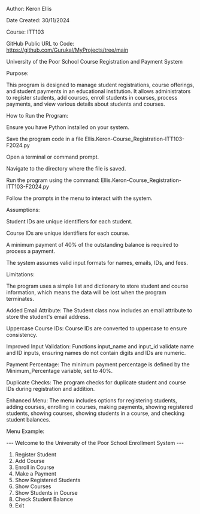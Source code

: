 Author: Keron Ellis

Date Created: 30/11/2024

Course: ITT103
 
GitHub Public URL to Code: https://github.com/Gurukal/MyProjects/tree/main


University of the Poor School Course Registration and Payment System

Purpose:

This program is designed to manage student registrations, course offerings, and student payments in an educational institution. It allows administrators to register students, add courses, enroll students in courses, process payments, and view various details about students and courses.

How to Run the Program:

Ensure you have Python installed on your system.

Save the program code in a file Ellis.Keron-Course_Registration-ITT103-F2024.py

Open a terminal or command prompt.

Navigate to the directory where the file is saved.

Run the program using the command: Ellis.Keron-Course_Registration-ITT103-F2024.py

Follow the prompts in the menu to interact with the system.

Assumptions:

Student IDs are unique identifiers for each student.

Course IDs are unique identifiers for each course.

A minimum payment of 40% of the outstanding balance is required to process a payment.

The system assumes valid input formats for names, emails, IDs, and fees.

Limitations:

The program uses a simple list and dictionary to store student and course information, which means the data will be lost when the program terminates.

Added Email Attribute: The Student class now includes an email attribute to store the student's email address.

Uppercase Course IDs: Course IDs are converted to uppercase to ensure consistency.

Improved Input Validation: Functions input_name and input_id validate name and ID inputs, ensuring names do not contain digits and IDs are numeric.

Payment Percentage: The minimum payment percentage is defined by the Minimum_Percentage variable, set to 40%.

Duplicate Checks: The program checks for duplicate student and course IDs during registration and addition.

Enhanced Menu: The menu includes options for registering students, adding courses, enrolling in courses, making payments, showing registered students, showing courses, showing students in a course, and checking student balances.


Menu Example:


--- Welcome to the University of the Poor School Enrollment System ---

1. Register Student
2. Add Course
3. Enroll in Course
4. Make a Payment
5. Show Registered Students
6. Show Courses
7. Show Students in Course
8. Check Student Balance
9. Exit


